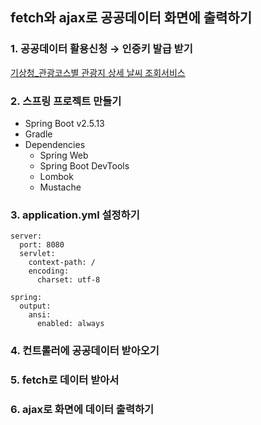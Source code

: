## fetch와 ajax로 공공데이터 화면에 출력하기

### 1. 공공데이터 활용신청 → 인증키 발급 받기

[기상청_관광코스별 관광지 상세 날씨 조회서비스](https://www.data.go.kr/data/15056912/openapi.do)

### 2. 스프링 프로젝트 만들기

- Spring Boot v2.5.13
- Gradle
- Dependencies
    - Spring Web
    - Spring Boot DevTools
    - Lombok
    - Mustache


### 3. application.yml 설정하기

```
server:
  port: 8080
  servlet:
    context-path: /
    encoding:
      charset: utf-8

spring:
  output:
    ansi:
      enabled: always
```

### 4. 컨트롤러에 공공데이터 받아오기

### 5. fetch로 데이터 받아서

### 6. ajax로 화면에 데이터 출력하기